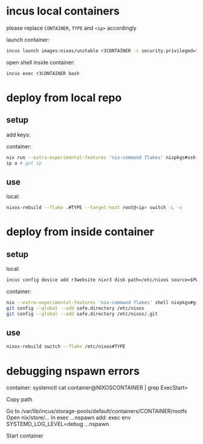 # incus local containers

please replace `CONTAINER`, `TYPE` and `<ip>` accordingly

launch container:

```bash
incus launch images:nixos/unstable r3CONTAINER -c security.privileged=true -c security.nesting=true
```

open shell inside container: 

```bash
incus exec r3CONTAINER bash
```

# deploy from local repo

## setup

add keys:

container:

```bash
nix run --extra-experimental-features 'nix-command flakes' nixpkgs#ssh-import-id gh:YOURGHUSERNAME # add your github key for ssh
ip a # get ip
```

## use

local:

```bash
nixos-rebuild --flake .#TYPE --target-host root@<ip> switch -L -v
```

# deploy from inside container

## setup

local:

```bash
incus config device add r3website nixr3 disk path=/etc/nixos source=$PWD
```

container:

```bash
nix --extra-experimental-features 'nix-command flakes' shell nixpkgs#git
git config --global --add safe.directory /etc/nixos
git config --global --add safe.directory /etc/nixos/.git
```

## use

```bash
nixos-rebuild switch --flake /etc/nixos#TYPE
```

# debugging nspawn errors

container:
systemctl cat container@NIXOSCONTAINER | grep ExecStart=

Copy path

Go to /var/lib/incus/storage-pools/default/containers/CONTAINER/rootfs
Open nix/store/...
In exec ...nspawn add: exec env SYSTEMD_LOG_LEVEL=debug ...nspawn

Start container
